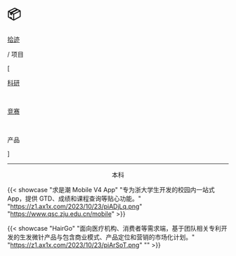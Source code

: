 # 📦


<div class="nav-tab">
  <a href="../../cages"><p class="not">拾迹</p></a>
  <p class="now">/&nbsp;项目</p>
</div>

<div class="nav-tab">
  <p class="bord">[</p>
  <a href="../project"><p class="not">科研</p></a>&nbsp;
  <a href="../project-contest"><p class="not">竞赛</p></a>&nbsp;
  <p class="now">产品</p></a>
  <p class="bord">]</p>
</div>

---

<center><p class="tabtag">本科</p></center>

{{< showcase "求是潮 Mobile V4 App" "专为浙大学生开发的校园内一站式 App，提供 GTD、成绩和课程查询等贴心功能。" "https://z1.ax1x.com/2023/10/23/piADjLq.png" "https://www.qsc.zju.edu.cn/mobile" >}}

{{< showcase "HairGo" "面向医疗机构、消费者等需求端，基于团队相关专利开发的生发微针产品与包含商业模式、产品定位和营销的市场化计划。" "https://z1.ax1x.com/2023/10/23/piArSoT.png" "" >}}
